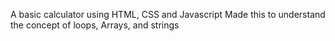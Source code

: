 A basic calculator using HTML, CSS and Javascript 
Made this to understand the concept of loops, Arrays, and strings

